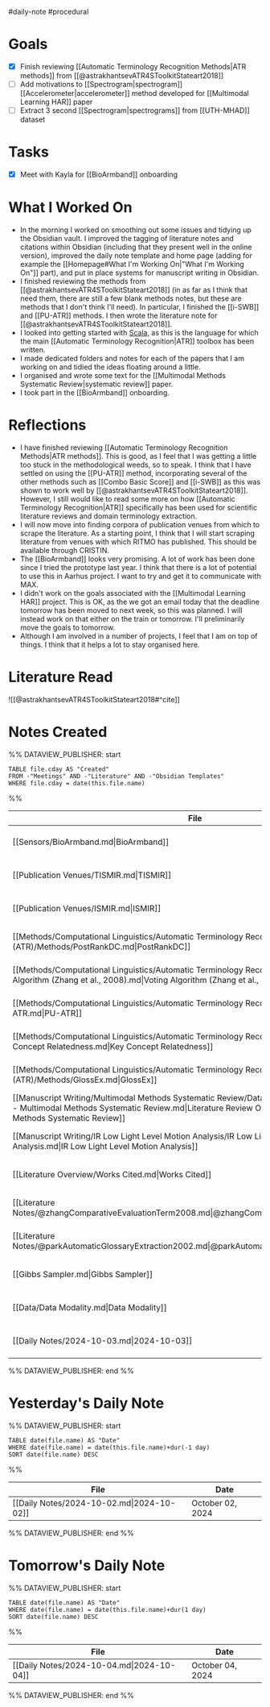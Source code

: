#daily-note #procedural 

# Goals

- [x] Finish reviewing [[Automatic Terminology Recognition Methods|ATR methods]] from [[@astrakhantsevATR4SToolkitStateart2018]]
- [ ] Add motivations to [[Spectrogram|spectrogram]] [[Accelerometer|accelerometer]] method developed for [[Multimodal Learning HAR]] paper
- [ ] Extract 3 second [[Spectrogram|spectrograms]] from [[UTH-MHAD]] dataset

# Tasks

- [x] Meet with Kayla for [[BioArmband]] onboarding

# What I Worked On

- In the morning I worked on smoothing out some issues and tidying up the Obsidian vault. I improved the tagging of literature notes and citations within Obsidian (including that they present well in the online version), improved the daily note template and home page (adding for example the [[Homepage#What I'm Working On|"What I'm Working On"]] part), and put in place systems for manuscript writing in Obsidian.
- I finished reviewing the methods from [[@astrakhantsevATR4SToolkitStateart2018]] (in as far as I think that need them, there are still a few blank methods notes, but these are methods that I don't think I'll need). In particular, I finished the [[i-SWB]] and [[PU-ATR]] methods. I then wrote the literature note for [[@astrakhantsevATR4SToolkitStateart2018]].
- I looked into getting started with [Scala](https://www.scala-lang.org/), as this is the language for which the main [[Automatic Terminology Recognition|ATR]] toolbox has been written.
- I made dedicated folders and notes for each of the papers that I am working on and tidied the ideas floating around a little.
- I organised and wrote some text for the [[Multimodal Methods Systematic Review|systematic review]] paper.
- I took part in the [[BioArmband]] onboarding.

# Reflections

- I have finished reviewing [[Automatic Terminology Recognition Methods|ATR methods]]. This is good, as I feel that I was getting a little too stuck in the methodological weeds, so to speak. I think that I have settled on using the [[PU-ATR]] method, incorporating several of the other methods such as [[Combo Basic Score]] and [[i-SWB]] as this was shown to work well by [[@astrakhantsevATR4SToolkitStateart2018]]. However, I still would like to read some more on how [[Automatic Terminology Recognition|ATR]] specifically has been used for scientific literature reviews and domain terminology extraction.
- I will now move into finding corpora of publication venues from which to scrape the literature. As a starting point, I think that I will start scraping literature from venues with which RITMO has published. This should be available through CRISTIN.
- The [[BioArmband]] looks very promising. A lot of work has been done since I tried the prototype last year. I think that there is a lot of potential to use this in Aarhus project. I want to try and get it to communicate with MAX.
- I didn't work on the goals associated with the [[Multimodal Learning HAR]] project. This is OK, as the we got an email today that the deadline tomorrow has been moved to next week, so this was planned. I will instead work on that either on the train or tomorrow. I'll preliminarily move the goals to tomorrow.
- Although I am involved in a number of projects, I feel that I am on top of things. I think that it helps a lot to stay organised here.

# Literature Read

![[@astrakhantsevATR4SToolkitStateart2018#^cite]]

# Notes Created


%% DATAVIEW_PUBLISHER: start
```dataview
TABLE file.cday AS "Created"
FROM -"Meetings" AND -"Literature" AND -"Obsidian Templates"
WHERE file.cday = date(this.file.name)
```
%%

| File                                                                                                                                                                                                     | Created          |
| -------------------------------------------------------------------------------------------------------------------------------------------------------------------------------------------------------- | ---------------- |
| [[Sensors/BioArmband.md\|BioArmband]]                                                                                                                                                                    | October 03, 2024 |
| [[Publication Venues/TISMIR.md\|TISMIR]]                                                                                                                                                                 | October 03, 2024 |
| [[Publication Venues/ISMIR.md\|ISMIR]]                                                                                                                                                                   | October 03, 2024 |
| [[Methods/Computational Linguistics/Automatic Terminology Recognition (ATR)/Methods/PostRankDC.md\|PostRankDC]]                                                                                          | October 03, 2024 |
| [[Methods/Computational Linguistics/Automatic Terminology Recognition (ATR)/Methods/Voting Algorithm (Zhang et al., 2008).md\|Voting Algorithm (Zhang et al., 2008)]]                                    | October 03, 2024 |
| [[Methods/Computational Linguistics/Automatic Terminology Recognition (ATR)/Methods/PU-ATR.md\|PU-ATR]]                                                                                                  | October 03, 2024 |
| [[Methods/Computational Linguistics/Automatic Terminology Recognition (ATR)/Methods/Key Concept Relatedness.md\|Key Concept Relatedness]]                                                                | October 03, 2024 |
| [[Methods/Computational Linguistics/Automatic Terminology Recognition (ATR)/Methods/GlossEx.md\|GlossEx]]                                                                                                | October 03, 2024 |
| [[Manuscript Writing/Multimodal Methods Systematic Review/Data/Literature Review Overview - Multimodal Methods Systematic Review.md\|Literature Review Overview - Multimodal Methods Systematic Review]] | October 03, 2024 |
| [[Manuscript Writing/IR Low Light Level Motion Analysis/IR Low Light Level Motion Analysis.md\|IR Low Light Level Motion Analysis]]                                                                      | October 03, 2024 |
| [[Literature Overview/Works Cited.md\|Works Cited]]                                                                                                                                                      | October 03, 2024 |
| [[Literature Notes/@zhangComparativeEvaluationTerm2008.md\|@zhangComparativeEvaluationTerm2008]]                                                                                                         | October 03, 2024 |
| [[Literature Notes/@parkAutomaticGlossaryExtraction2002.md\|@parkAutomaticGlossaryExtraction2002]]                                                                                                       | October 03, 2024 |
| [[Gibbs Sampler.md\|Gibbs Sampler]]                                                                                                                                                                      | October 03, 2024 |
| [[Data/Data Modality.md\|Data Modality]]                                                                                                                                                                 | October 03, 2024 |
| [[Daily Notes/2024-10-03.md\|2024-10-03]]                                                                                                                                                                | October 03, 2024 |

%% DATAVIEW_PUBLISHER: end %%

# Yesterday's Daily Note

%% DATAVIEW_PUBLISHER: start
```dataview
TABLE date(file.name) AS "Date"
WHERE date(file.name) = date(this.file.name)+dur(-1 day)
SORT date(file.name) DESC
```
%%

| File                                      | Date             |
| ----------------------------------------- | ---------------- |
| [[Daily Notes/2024-10-02.md\|2024-10-02]] | October 02, 2024 |

%% DATAVIEW_PUBLISHER: end %%
# Tomorrow's Daily Note

%% DATAVIEW_PUBLISHER: start
```dataview
TABLE date(file.name) AS "Date"
WHERE date(file.name) = date(this.file.name)+dur(1 day)
SORT date(file.name) DESC
```
%%

| File                                      | Date             |
| ----------------------------------------- | ---------------- |
| [[Daily Notes/2024-10-04.md\|2024-10-04]] | October 04, 2024 |

%% DATAVIEW_PUBLISHER: end %%
